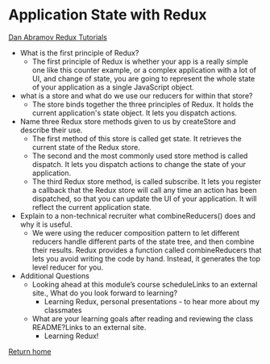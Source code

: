 # Application State with Redux

[Dan Abramov Redux Tutorials](https://egghead.io/courses/fundamentals-of-redux-course-from-dan-abramov-bd5cc867)

- What is the first principle of Redux?
  - The first principle of Redux is whether your app is a really simple one like this counter example, or a complex application with a lot of UI, and change of state, you are going to represent the whole state of your application as a single JavaScript object.
- what is a store and what do we use our reducers for within that store?
  - The store binds together the three principles of Redux. It holds the current application's state object. It lets you dispatch actions.
- Name three Redux store methods given to us by createStore and describe their use.
  - The first method of this store is called get state. It retrieves the current state of the Redux store.
  - The second and the most commonly used store method is called dispatch. It lets you dispatch actions to change the state of your application.
  - The third Redux store method, is called subscribe. It lets you register a callback that the Redux store will call any time an action has been dispatched, so that you can update the UI of your application. It will reflect the current application state.
- Explain to a non-technical recruiter what combineReducers() does and why it is useful.
  - We were using the reducer composition pattern to let different reducers handle different parts of the state tree, and then combine their results. Redux provides a function called combineReducers that lets you avoid writing the code by hand. Instead, it generates the top level reducer for you.
- Additional Questions
  - Looking ahead at this module’s course scheduleLinks to an external site., What do you look forward to learning?
    - Learning Redux, personal presentations - to hear more about my classmates
  - What are your learning goals after reading and reviewing the class README?Links to an external site.
    - Learning Redux!

[Return home](https://khofstetter94.github.io/reading-notes/)
